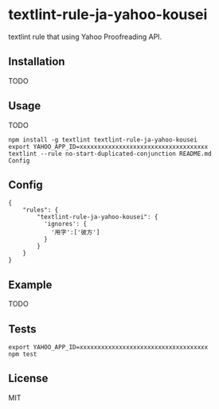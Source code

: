 # textlint-rule-ja-yahoo-kousei
textlint rule that using Yahoo Proofreading API.

## Installation

TODO

## Usage

TODO

```
npm install -g textlint textlint-rule-ja-yahoo-kousei
export YAHOO_APP_ID=xxxxxxxxxxxxxxxxxxxxxxxxxxxxxxxxxxxx
textlint --rule no-start-duplicated-conjunction README.md
Config
```

## Config

```
{
    "rules": {
        "textlint-rule-ja-yahoo-kousei": {
          'ignores': {
            '用字':['彼方']
          }
        }
    }
}
```

## Example
TODO

## Tests

```
export YAHOO_APP_ID=xxxxxxxxxxxxxxxxxxxxxxxxxxxxxxxxxxxx
npm test
```

## License
MIT
